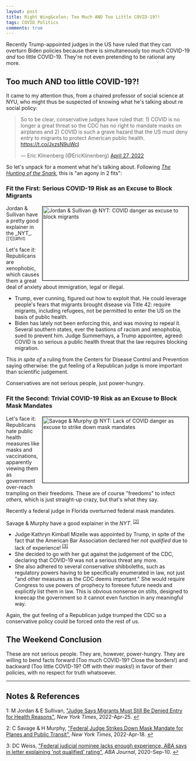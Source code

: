 ```yaml
---
layout: post
title: Right Wing&colon; Too Much AND Too Little COVID-19?!
tags: COVID Politics
comments: true
---
```


Recently Trump-appointed judges in the US have ruled that they can overturn Biden policies
because there is simultaneously too much COVID-19 _and_ too little COVID-19.  They're not
even pretending to be rational any more.  


## Too much AND too little COVID-19?!  

It came to my attention thus, from a chaired professor of social science at NYU, who might
thus be suspected of knowing what he's talking about re social policy:  

<blockquote class="twitter-tweet">
  <p lang="en" dir="ltr">
    So to be clear, conservative judges have ruled that: 1) COVID is no longer a great threat so the CDC has no right to mandate masks on airplanes and 2) COVID is such a grave hazard that the US must deny entry to migrants to protect American public health. <a href="https://t.co/JxzsN9uWcI">https://t.co/JxzsN9uWcI</a>
  </p>&mdash; Eric Klinenberg (@EricKlinenberg) 
  <a href="https://twitter.com/EricKlinenberg/status/1519289376760606721?ref_src=twsrc%5Etfw">April 27, 2022</a>
</blockquote>
<script async src="https://platform.twitter.com/widgets.js"></script>

So let's unpack for a moment what he's talking about.  Following
[_The Hunting of the Snark_](https://en.wikipedia.org/wiki/The_Hunting_of_the_Snark),
this is "an agony in 2 fits":  

### Fit the First: Serious COVID-19 Risk as an Excuse to Block Migrants  

<img src="{{ site.baseurl }}/images/2022-04-29-too-much-too-little-covid-nyt-1.jpg" width="400" height="202" alt="Jordan &amp; Sullivan @ NYT: COVID danger as excuse to block migrants" title="Jordan &amp; Sullivan @ NYT: COVID danger as excuse to block migrants" style="float: right; margin: 3px 3px 3px 3px; border: 1px solid #000000;">
Jordan &amp; Sullivan have a pretty good explainer in the _NYT_. <sup id="fn1a">[[1]](#fn1)</sup>  

Let's face it: Republicans are xenophobic, which causes them a great deal of anxiety about
immigration, legal or illegal.  
- Trump, ever cunning, figured out how to exploit that.  He
  could leverage people's fears that migrants brought disease via Title 42: require
  migrants, including refugees, not be permitted to enter the US on the basis of public
  health.  
- Biden has lately not been enforcing this, and was moving to repeal it.  Several southern
  states, ever the bastions of racism and xenophobia, sued to prevent him.  Judge
  Summerhays, a Trump appointee, agreed: COVID is so serious a public health threat that the
  law requires blocking migration.  

This _in spite of_ a ruling from the Centers for Disease Control and Prevention saying
otherwise: the gut feeling of a Republican judge is more important than scientific
judgement.  

Conservatives are not serious people, just power-hungry.  

### Fit the Second: Trivial COVID-19 Risk as an Excuse to Block Mask Mandates  

<img src="{{ site.baseurl }}/images/2022-04-29-too-much-too-little-covid-nyt-2.jpg" width="400" height="180" alt="Savage &amp; Murphy @ NYT: Lack of COVID danger as excuse to strike down mask mandates" title="Savage &amp; Murphy @ NYT: Lack of COVID danger as excuse to strike down mask mandates" style="float: right; margin: 3px 3px 3px 3px; border: 1px solid #000000;">

Let's face it: Republicans hate public health measures like masks and vaccinations,
apparently viewing them as government over-reach trampling on their freedoms.
These are of course "freedoms" to infect _others,_ which is just straight-up crazy, but
that's what they say.  

Recently a federal judge in Florida overturned federal mask mandates.  

Savage &amp; Murphy have a good explainer in the _NYT_. <sup id="fn2a">[[2]](#fn2)</sup>  
- Judge Kathryn Kimball Mizelle was appointed by Trump, in spite of the fact that the
  American Bar Association declared her _not qualified_ due to lack of
  experience! <sup id="fn3a">[[3]](#fn3)</sup>  
- She decided to go with her gut against the judgement of the CDC, declaring that COVID-19
  was not a serious threat any more.  
- She also adhered to several conservative shibboleths, such as regulatory powers having
  to be specifically enumerated in law, not just "and other measures as the CDC deems
  important."  She would require Congress to use powers of prophecy to foresee future
  needs and explicitly list them in law. This is obvious nonsense on stilts, designed to
  kneecap the government so it cannot even function in any meaningful way.  

Again, the gut feeling of a Republican judge trumped the CDC so a conservative policy
could be forced onto the rest of us.  

## The Weekend Conclusion  

These are not serious people.  They are, however, power-hungry.  They are willing to bend
facts forward (Too much COVID-19? Close the borders!) and backward (Too little COVID-19?
Off with their masks!) in favor of their policies, with no respect for truth whatsoever.  

---

## Notes &amp; References  

<!--
<sup id="fn1a">[[1]](#fn1)</sup>

<a id="fn1">1</a>: ***, ["***"](***), *** [↩](#fn1a)  

<a href="{{ site.baseurl }}/images/***">
  <img src="{{ site.baseurl }}/images/***" width="400" height="***" alt="***" title="***" style="float: right; margin: 3px 3px 3px 3px; border: 1px solid #000000;">
</a>

<iframe width="400" height="224" src="***" allow="accelerometer; encrypted-media; gyroscope; picture-in-picture" allowfullscreen style="float: right; margin: 3px 3px 3px 3px; border: 1px solid #000000;"></iframe>
-->

<a id="fn1">1</a>: M Jordan &amp; E Sullivan, ["Judge Says Migrants Must Still Be Denied Entry for Health Reasons"](https://www.nytimes.com/2022/04/25/us/title-42-migrants-biden-border.html), _New York Times_, 2022-Apr-25. [↩](#fn1a)  

<a id="fn2">2</a>: C Savage &amp; H Murphy, ["Federal Judge Strikes Down Mask Mandate for Planes and Public Transit"](https://www.nytimes.com/2022/04/18/us/politics/federal-mask-mandate-airplanes.html), _New York Times_, 2022-Apr-18. [↩](#fn2a)  

<a id="fn3">3</a>: DC Weiss, ["Federal judicial nominee lacks enough experience, ABA says in letter explaining 'not qualified' rating"](https://www.abajournal.com/news/article/federal-judicial-nominee-lacks-enough-experience-aba-says-in-letter-explaining-not-qualified-rating), _ABA Journal_, 2020-Sep-10. [↩](#fn3a)  
